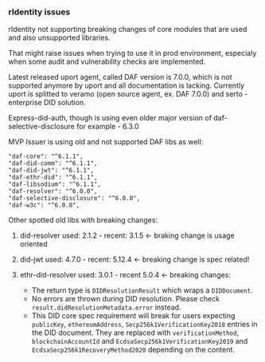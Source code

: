 ### rIdentity issues

rIdentity not supporting breaking changes of core modules that are used and also unsupported libraries.

That might raise issues when trying to use it in prod environment, especialy when some audit and vulnerability checks are implemented.

Latest released uport agent, called DAF version is 7.0.0, which is not supported anymore by uport and all documentation is lacking. Currently uport is splitted to veramo (open source agent, ex. DAF 7.0.0) and serto - enterprise DID solution.

Express-did-auth, though is using even older major version of daf-selective-disclosure for example - 6.3.0

MVP Issuer is using old and not supported DAF libs as well:

	"daf-core": "^6.1.1",
    "daf-did-comm": "^6.1.1",
    "daf-did-jwt": "^6.1.1",
    "daf-ethr-did": "^6.1.1",
    "daf-libsodium": "^6.1.1",
    "daf-resolver": "^6.0.0",
    "daf-selective-disclosure": "^6.0.0",
    "daf-w3c": "^6.0.0",

Other spotted old libs with breaking changes:

1. did-resolver used: 2.1.2 - recent: 3.1.5 <- braking change is usage oriented 
2. did-jwt used: 4.7.0 - recent: 5.12.4 <- breaking change is spec related!
3. ethr-did-resolver used: 3.0.1 - recent 5.0.4 <- breaking changes:

	-   The return type is `DIDResolutionResult` which wraps a `DIDDocument`.
	-   No errors are thrown during DID resolution. Please check `result.didResolutionMetadata.error` instead.
	-   This DID core spec requirement will break for users expecting `publicKey`, `ethereumAddress`, `Secp256k1VerificationKey2018` entries in the DID document. They are replaced with `verificationMethod`, `blockchainAccountId` and `EcdsaSecp256k1VerificationKey2019` and `EcdsaSecp256k1RecoveryMethod2020` depending on the content.